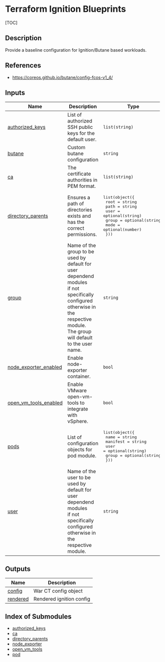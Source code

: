 <!-- editorconfig-checker-disable -->
<!-- markdownlint-disable -->
<!-- textlint-disable -->
<!-- BEGIN_TF_DOCS -->
# Terraform Ignition Blueprints

[TOC]

## Description

Provide a baseline configuration for Ignition/Butane based workloads.

## References

* <https://coreos.github.io/butane/config-fcos-v1_4/>

## Inputs

| Name | Description | Type | Default | Required |
|------|-------------|------|---------|:--------:|
| <a name="input_authorized_keys"></a> [authorized\_keys](#input\_authorized\_keys) | List of authorized SSH public keys for the default user. | `list(string)` | `null` | no |
| <a name="input_butane"></a> [butane](#input\_butane) | Custom butane configuration | `string` | `null` | no |
| <a name="input_ca"></a> [ca](#input\_ca) | The certificate authorities in PEM format. | `list(string)` | `null` | no |
| <a name="input_directory_parents"></a> [directory\_parents](#input\_directory\_parents) | Ensures a path of directories exists and has the correct permissions. | <pre>list(object({<br>    root  = string<br>    path  = string<br>    user  = optional(string)<br>    group = optional(string)<br>    mode  = optional(number)<br>  }))</pre> | n/a | yes |
| <a name="input_group"></a> [group](#input\_group) | Name of the group to be used by default for user dependend modules<br>    if not specifically configured otherwise in the respective module.<br>    The group will default to the user name. | `string` | `null` | no |
| <a name="input_node_exporter_enabled"></a> [node\_exporter\_enabled](#input\_node\_exporter\_enabled) | Enable node-exporter container. | `bool` | `true` | no |
| <a name="input_open_vm_tools_enabled"></a> [open\_vm\_tools\_enabled](#input\_open\_vm\_tools\_enabled) | Enable VMware open-vm-tools to integrate with vSphere. | `bool` | `false` | no |
| <a name="input_pods"></a> [pods](#input\_pods) | List of configuration objects for pod module. | <pre>list(object({<br>    name     = string<br>    manifest = string<br>    user     = optional(string)<br>    group    = optional(string)<br>  }))</pre> | `[]` | no |
| <a name="input_user"></a> [user](#input\_user) | Name of the user to be used by default for user dependend modules<br>    if not specifically configured otherwise in the respective module. | `string` | n/a | yes |

## Outputs

| Name | Description |
|------|-------------|
| <a name="output_config"></a> [config](#output\_config) | War CT config object |
| <a name="output_rendered"></a> [rendered](#output\_rendered) | Rendered ignition config |
<!-- END_TF_DOCS -->
<!-- editorconfig-checker-enable -->
<!-- textlint-disable -->
<!-- markdownlint-disable -->

## Index of Submodules
 * [authorized_keys](modules/authorized_keys)
 * [ca](modules/ca)
 * [directory_parents](modules/directory_parents)
 * [node_exporter](modules/node_exporter)
 * [open_vm_tools](modules/open_vm_tools)
 * [pod](modules/pod)
